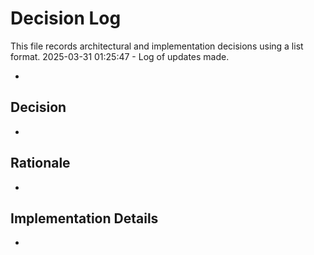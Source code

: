 # Decision Log

This file records architectural and implementation decisions using a list format.
2025-03-31 01:25:47 - Log of updates made.

*

## Decision

*

## Rationale 

*

## Implementation Details

*